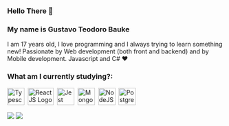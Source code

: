 ### Hello There 👋

### My name is Gustavo Teodoro Bauke
I am 17 years old, I love programming and I always trying to learn something new! Passionate by Web development (both front and backend) and by Mobile development.
Javascript and C# ❤

### What am I currently studying?:
<p align="left">
  <img src="https://user-images.githubusercontent.com/15526179/93211471-aca55600-f737-11ea-9a57-8a328cfb4cb8.png" alt="Typescript Logo" width="40" height="40">&nbsp;
  <img src="https://user-images.githubusercontent.com/15526179/93211547-c5ae0700-f737-11ea-8f82-95c80b013d08.png" alt="ReactJS Logo" width="60" height="40">&nbsp;
  <img src="https://user-images.githubusercontent.com/15526179/93211551-c6469d80-f737-11ea-9ae5-bbbb973156a6.png" alt="Jest Logo" width="40" height="40">&nbsp;
  <img src="https://user-images.githubusercontent.com/15526179/93211554-c8a8f780-f737-11ea-8829-22514933b79d.png" alt="MongoDB Logo" width="40" height="40">&nbsp;
  <img src="https://user-images.githubusercontent.com/15526179/93211557-c9418e00-f737-11ea-90af-4b44cea545e2.png" alt="NodeJS Logo" width="40" height="40">&nbsp;
  <img src="https://user-images.githubusercontent.com/15526179/93211558-c9da2480-f737-11ea-9683-6da48d910e60.png" alt="PostgreSQL Logo" width="40" height="40">&nbsp;
</p>

![](https://github-readme-stats.vercel.app/api?username=kimon0202&show_icons=true&theme=dark)
![](https://github-readme-stats.vercel.app/api/top-langs/?username=kimon0202&layout=compact&theme=dark)
